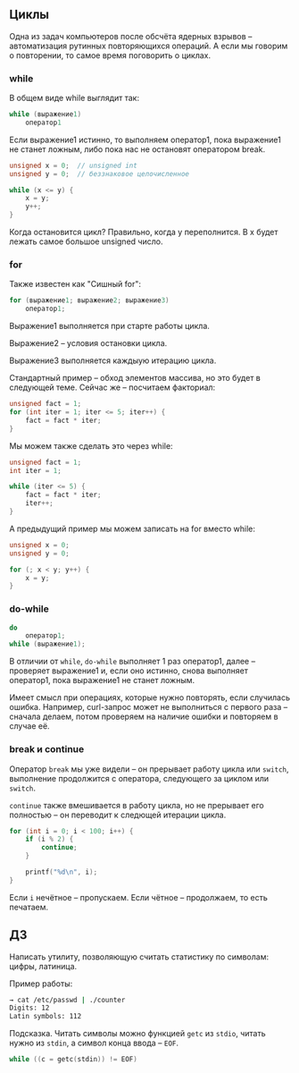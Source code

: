 ## Циклы

Одна из задач компьютеров после обсчёта ядерных взрывов – автоматизация
рутинных повторяющихся операций. А если мы говорим о повторении, то самое время
поговорить о циклах.

### while

В общем виде while выглядит так:

```C
while (выражение1)
    оператор1
```

Если выражение1 истинно, то выполняем оператор1, пока выражение1 не станет
ложным, либо пока нас не остановят оператором break.

```C
unsigned x = 0;  // unsigned int
unsigned y = 0;  // беззнаковое целочисленное

while (x <= y) {
    x = y;
    y++;
}
```

Когда остановится цикл? Правильно, когда y переполнится. В x будет лежать
самое большое unsigned число.

### for

Также известен как "Сишный for":

```C
for (выражение1; выражение2; выражение3)
    оператор1;
```

Выражение1 выполняется при старте работы цикла.

Выражение2 – условия остановки цикла.

Выражение3 выполняется каждыую итерацию цикла.

Стандартный пример – обход элементов массива, но это будет в следующей теме.
Сейчас же – посчитаем факториал:

```C
unsigned fact = 1;
for (int iter = 1; iter <= 5; iter++) {
    fact = fact * iter;
}
```

Мы можем также сделать это через while:

```C
unsigned fact = 1;
int iter = 1;

while (iter <= 5) {
    fact = fact * iter;
    iter++;
}
```

А предыдущий пример мы можем записать на for вместо while:

```C
unsigned x = 0;
unsigned y = 0;

for (; x < y; y++) {
    x = y;
}
```

### do-while

```C
do
    оператор1;
while (выражение1);
```

В отличии от `while`, `do-while` выполняет 1 раз оператор1, далее – проверяет
выражение1 и, если оно истинно, снова выполняет оператор1, пока выражение1
не станет ложным.

Имеет смысл при операциях, которые нужно повторять, если случилась ошибка.
Например, curl-запрос может не выполниться с первого раза – сначала делаем,
потом проверяем на наличие ошибки и повторяем в случае её.

### break и continue

Оператор `break` мы уже видели – он прерывает работу цикла или `switch`,
выполнение продолжится с оператора, следующего за циклом или `switch`.

`continue` также вмешивается в работу цикла, но не прерывает его полностью –
он переводит к следющей итерации цикла.

```C
for (int i = 0; i < 100; i++) {
    if (i % 2) {
        continue;
    }

    printf("%d\n", i);
}
```

Если `i` нечётное – пропускаем. Если чётное – продолжаем, то есть печатаем.

## ДЗ

Написать утилиту, позволяющую считать статистику по символам: цифры, латиница.

Пример работы:

```Bash
→ cat /etc/passwd | ./counter
Digits: 12
Latin symbols: 112
```

Подсказка. Читать символы можно функцией `getc` из `stdio`, читать нужно из `stdin`,
а символ конца ввода – `EOF`.

```C
while ((c = getc(stdin)) != EOF)
```
